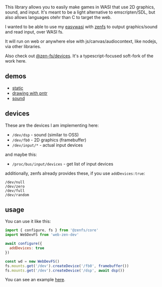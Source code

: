 This library allows you to easily make games in WASI that use 2D graphics, sound, and input. It's meant to be a light alternative to emscripten/SDL, but also allows languages otehr than C to target the web.

I wanted to be able to use my [easywasi](https://github.com/konsumer/easywasi) with [zenfs](https://www.npmjs.com/package/@zenfs/core) to output graphics/sound and read input, over WASI fs.

It will run on web or anywhere else with js/canvas/audiocontext, like nodejs, via other libraries.

Also check out [@zen-fs/devices](https://github.com/zen-fs/devices). It's a typescript-focused soft-fork of the work here.

## demos

- [static](https://konsumer.js.org/web-zen-dev/static)
- [drawing with pntr](https://konsumer.js.org/web-zen-dev/pntr)
- [sound](https://konsumer.js.org/web-zen-dev/sound)

## devices

These are the devices I am implementing here:

- `/dev/dsp` - sound (similar to OSS)
- `/dev/fb0` - 2D graphics (framebuffer)
- `/dev/input/*` - actual input devices

and maybe this:

- `/proc/bus/input/devices` - get list of input devices

additionally, zenfs already provides these, if you use `addDevices:true`:

```
/dev/null
/dev/zero
/dev/full
/dev/random
```

## usage

You can use it like this:

```js
import { configure, fs } from '@zenfs/core'
import WebDevFS from 'web-zen-dev'

await configure({
  addDevices: true
})

const wd = new WebDevFS()
fs.mounts.get('/dev').createDevice('/fb0', framebuffer())
fs.mounts.get('/dev').createDevice('/dsp', await dsp())
```

You can see an example [here](docs/).
